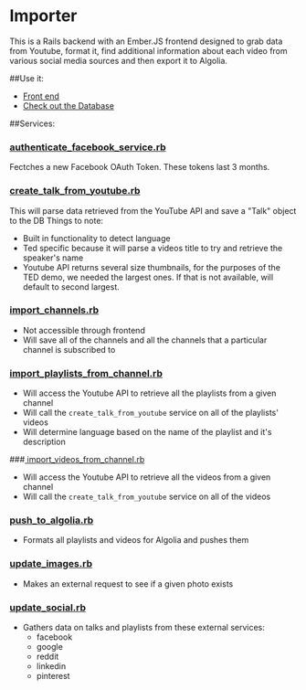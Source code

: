# Importer

This is a Rails backend with an Ember.JS frontend designed to grab data from Youtube, format it, find additional information about each video from various social media sources and then export it to Algolia.

##Use it:
* [Front end](https://sheltered-citadel-56202.herokuapp.com/)
* [Check out the Database](https://sheltered-citadel-56202.herokuapp.com/rails/db)

##Services:
### [authenticate_facebook_service.rb](https://github.com/zasmail/youtube-importer/blob/master/app/services/authenticate_facebook_service.rb)

Fectches a new Facebook OAuth Token. These tokens last 3 months.
### [create_talk_from_youtube.rb](https://github.com/zasmail/youtube-importer/blob/master/app/services/create_talk_from_youtube.rb)
This will parse data retrieved from the YouTube API and save a "Talk" object to the DB
Things to note:
* Built in functionality to detect language
* Ted specific because it will parse a videos title to try and retrieve the speaker's name
* Youtube API returns several size thumbnails, for the purposes of the TED demo, we needed the largest ones. If that is not available, will default to second largest.

### [import_channels.rb](https://github.com/zasmail/youtube-importer/blob/master/app/services/import_channels.rb)
* Not accessible through frontend
* Will save all of the channels and all the channels that a particular channel is subscribed to

### [import_playlists_from_channel.rb](https://github.com/zasmail/youtube-importer/blob/master/app/services/import_playlists_from_channel.rb)
* Will access the Youtube API to retrieve all the playlists from a given channel
* Will call the `create_talk_from_youtube` service on all of the playlists' videos
* Will determine language based on the name of the playlist and it's description

###[ import_videos_from_channel.rb](https://github.com/zasmail/youtube-importer/blob/master/app/services/import_videos_from_channel.rb)
* Will access the Youtube API to retrieve all the videos from a given channel
* Will call the `create_talk_from_youtube` service on all of the videos

### [push_to_algolia.rb](https://github.com/zasmail/youtube-importer/blob/master/app/services/push_to_algolia.rb)
* Formats all playlists and videos for Algolia and pushes them

### [update_images.rb](https://github.com/zasmail/youtube-importer/blob/master/app/services/update_images.rb)
* Makes an external request to see if a given photo exists

### [update_social.rb](https://github.com/zasmail/youtube-importer/blob/master/app/services/update_social.rb)
* Gathers data on talks and playlists from these external services:
  * facebook
  * google
  * reddit
  * linkedin
  * pinterest
